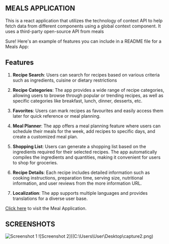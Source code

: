 ## **MEALS** **APPLICATION**

This is a react application that utilizes the technology of context API to help fetch data from different components using a global context component. It uses a third-party open-source API from meals

Sure! Here's an example of features you can include in a README file for a Meals App:

## **Features**


1. **Recipe Search**: Users can search for recipes based on various criteria such as ingredients, cuisine or dietary restrictions

2. **Recipe Categories**: The app provides a wide range of recipe categories, allowing users to browse through popular or trending recipes, as well as specific categories like breakfast, lunch, dinner, desserts, etc.

3. **Favorites**: Users can mark recipes as favourites and easily access them later for quick reference or meal planning.

4. **Meal Planner**: The app offers a meal planning feature where users can schedule their meals for the week, add recipes to specific days, and create a customized meal plan.
5. **Shopping List**: Users can generate a shopping list based on the ingredients required for their selected recipes. The app automatically compiles the ingredients and quantities, making it convenient for users to shop for groceries.

6. **Recipe Details**: Each recipe includes detailed information such as cooking instructions, preparation time, serving size, nutritional information, and user reviews from the more information URL.

7. **Localization**: The app supports multiple languages and provides translations for a diverse user base.

[Click here](https://www.example.com) to visit the Meal Application.

## **SCREENSHOTS**

![Screenshot 1](C:\Users\User\Desktop\capture1.png)
![Screenshot 2]((C:\Users\User\Desktop\capture2.png)



